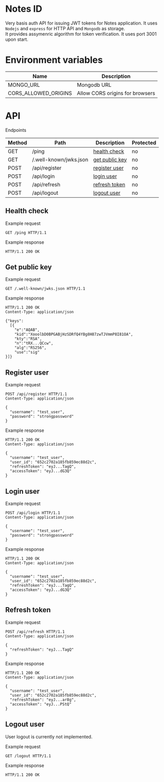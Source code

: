 # Notes ID

Very basis auth API for issuing JWT tokens for Notes application. It uses `Nodejs` and `express` for HTTP API and `Mongodb` as storage.  
It provides assymenric algorithm for token verification.
It uses port 3001 upon start.

# Environment variables

| Name                 | Description                     |
| -------------------- | ------------------------------- |
| MONGO_URL            | Mongodb URL                     |
| CORS_ALLOWED_ORIGINS | Allow CORS origins for browsers |

# API

Endpoints

| Method | Path                   | Description                                                                    | Protected |
| ------ | ---------------------- | ------------------------------------------------------------------------------ | --------- |
| GET    | /ping                  | [health check](https://github.com/tayapro/notes-id/tree/main#health-check)     | no        |
| GET    | /.well-known/jwks.json | [get public key](https://github.com/tayapro/notes-id/tree/main#get-public-key) | no        |
| POST   | /api/register          | [register user](https://github.com/tayapro/notes-id/tree/main#register-user)   | no        |
| POST   | /api/login             | [login user](https://github.com/tayapro/notes-id/tree/main#login-user)         | no        |
| POST   | /api/refresh           | [refresh token](https://github.com/tayapro/notes-id/tree/main#refresh-token)   | no        |
| POST   | /api/logout            | [logout user](https://github.com/tayapro/notes-id/tree/main#logout-user)       | no        |

## Health check

Example request

```http
GET /ping HTTP/1.1
```

Example response

```http
HTTP/1.1 200 OK
```

## Get public key

Example request

```http
GET /.well-known/jwks.json HTTP/1.1
```

Example response

```http
HTTP/1.1 200 OK
Content-Type: application/json

{"keys":
  [{
    "e":"AQAB",
    "kid":"XooolbD0BPGABjHzSDRfQ4YBg8H87zwTJVmmP8I81OA",
    "kty":"RSA",
    "n":"tRX...QCcw",
    "alg":"RS256",
    "use":"sig"
}]}
```

## Register user

Example request

```http
POST /api/register HTTP/1.1
Content-Type: application/json

{
  "username": "test_user",
  "password": "strongpassword"
}
```

Example response

```http
HTTP/1.1 200 OK
Content-Type: application/json

{
  "username": "test_user",
  "user_id": "652c2702a185fb859ec88d2c",
  "refreshToken": "eyJ...TagQ",
  "accessToken": "eyJ...dG3Q"
}
```

## Login user

Example request

```http
POST /api/login HTTP/1.1
Content-Type: application/json

{
  "username": "test_user",
  "password": "strongpassword"
}
```

Example response

```http
HTTP/1.1 200 OK
Content-Type: application/json

{
  "username": "test_user",
  "user_id": "652c2702a185fb859ec88d2c",
  "refreshToken": "eyJ...TagQ",
  "accessToken": "eyJ...dG3Q"
}
```

## Refresh token

Example request

```http
POST /api/refresh HTTP/1.1
Content-Type: application/json

{
  "refreshToken": "eyJ...TagQ"
}
```

Example response

```http
HTTP/1.1 200 OK
Content-Type: application/json

{
  "username": "test_user",
  "user_id": "652c2702a185fb859ec88d2c",
  "refreshToken": "eyJ...ar8g",
  "accessToken": "eyJ...PStQ"
}
```

## Logout user

User logout is currently not implemented.

Example request

```http
GET /logout HTTP/1.1
```

Example response

```http
HTTP/1.1 200 OK
```
